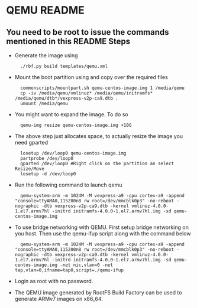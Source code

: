 QEMU README
===========
You need to be root to issue the commands mentioned in this README
Steps
------
- Generate the image using 

        ./rbf.py build templates/qemu.xml
        
- Mount the boot partition using and copy over the required files

        commonscripts/mountpart.sh qemu-centos-image.img 1 /media/qemu
        cp -iv /media/qemu/vmlinuz* /media/qemu/initramfs* /media/qemu/dtb*/vexpress-v2p-ca9.dtb .
        umount /media/qemu

- You might want to expand the image. To do so
    
        qemu-img resize qemu-centos-image.img +10G
        
- The above step just allocates space, to actually resize the image you need gparted

        losetup /dev/loop0 qemu-centos-image.img
        partprobe /dev/loop0
        gparted /dev/loop0 #Right click on the partition an select Resize/Move
        losetup -d /dev/loop0
        
- Run the following command to launch qemu

        qemu-system-arm -m 1024M -M vexpress-a9 -cpu cortex-a9 -append "console=ttyAMA0,115200n8 rw root=/dev/mmcblk0p3" -no-reboot -nographic -dtb vexpress-v2p-ca9.dtb -kernel vmlinuz-4.0.0-1.el7.armv7hl -initrd initramfs-4.0.0-1.el7.armv7hl.img -sd qemu-centos-image.img
  
  
- To use bridge networking with QEMU. First setup bridge networking on you host. Then use the qemu-ifup script along with the command below

        qemu-system-arm -m 1024M -M vexpress-a9 -cpu cortex-a9 -append "console=ttyAMA0,115200n8 rw root=/dev/mmcblk0p3" -no-reboot -nographic -dtb vexpress-v2p-ca9.dtb -kernel vmlinuz-4.0.0-1.el7.armv7hl -initrd initramfs-4.0.0-1.el7.armv7hl.img -sd qemu-centos-image.img -net nic,vlan=0 -net tap,vlan=0,ifname=tap0,script=./qemu-ifup
        
- Login as root with no password. 

- The QEMU image generated by RootFS Build Factory can be used to generate ARMv7 images on x86_64.
